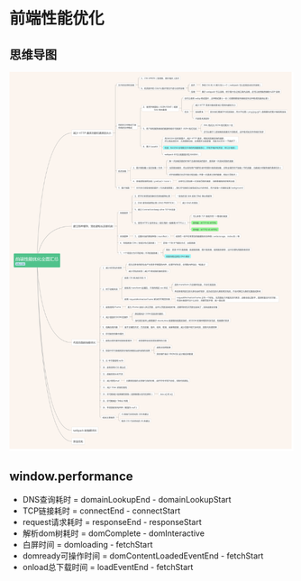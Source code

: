 # 前端性能优化
## 思维导图
![blockchain](./image/xingnengyouhua/前端性能优化.png "前端性能优化")   

## window.performance
+ DNS查询耗时 = domainLookupEnd - domainLookupStart
+ TCP链接耗时 = connectEnd - connectStart
+ request请求耗时 = responseEnd - responseStart
+ 解析dom树耗时 = domComplete - domInteractive
+ 白屏时间 = domloading - fetchStart
+ domready可操作时间 = domContentLoadedEventEnd - fetchStart
+ onload总下载时间 = loadEventEnd - fetchStart

